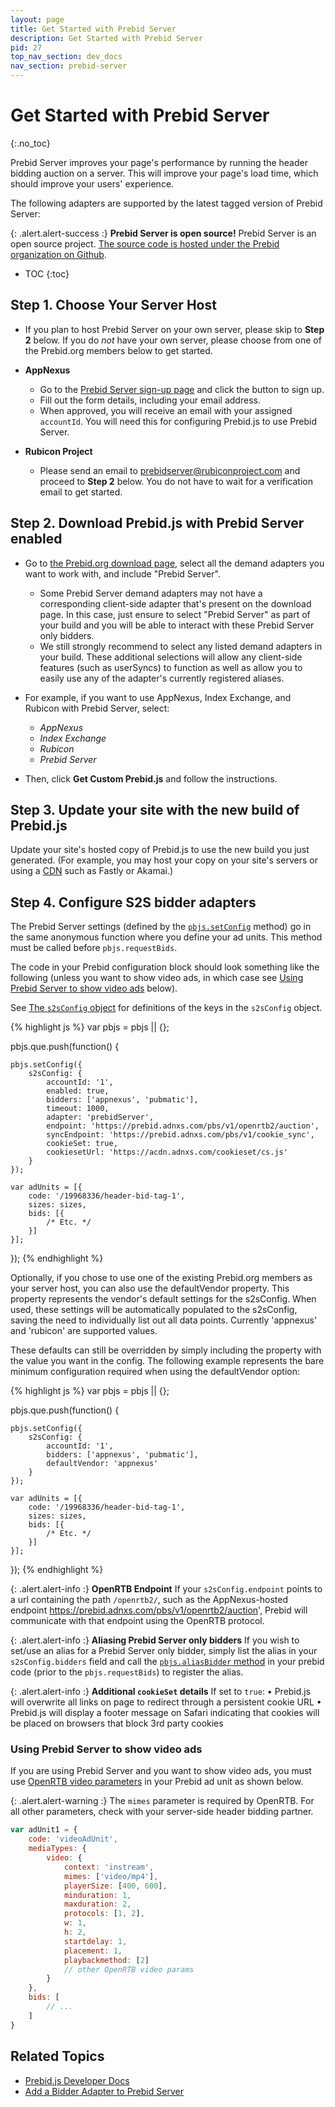 ```yaml
---
layout: page
title: Get Started with Prebid Server
description: Get Started with Prebid Server
pid: 27
top_nav_section: dev_docs
nav_section: prebid-server
---
```


<script type="text/javascript" src="{{site.baseurl}}/assets/js/prebid-server-api.js"></script>
<div class="bs-docs-section" markdown="1">

# Get Started with Prebid Server
{:.no_toc}

Prebid Server improves your page's performance by running the header bidding auction on a server.
This will improve your page's load time, which should improve your users' experience.

The following adapters are supported by the latest tagged version of Prebid Server:

<ul id="prebid-server-bidder-list"></ul>

{: .alert.alert-success :}
**Prebid Server is open source!**
Prebid Server is an open source project.  [The source code is hosted under the Prebid organization on Github](https://github.com/prebid/prebid-server).

* TOC
{:toc}

## Step 1. Choose Your Server Host

- If you plan to host Prebid Server on your own server, please skip to **Step 2** below. If you do *not* have your own server, please choose from one of the Prebid.org members below to get started.

- **AppNexus**
  - Go to the [Prebid Server sign-up page](https://prebid.adnxs.com) and click the button to sign up.
  - Fill out the form details, including your email address.
  - When approved, you will receive an email with your assigned `accountId`. You will need this for configuring Prebid.js to use Prebid Server.

- **Rubicon Project**
  - Please send an email to prebidserver@rubiconproject.com and proceed to **Step 2** below. You do not have to wait for a verification email to get started.


## Step 2. Download Prebid.js with Prebid Server enabled

- Go to [the Prebid.org download page]({{site.baseurl}}/download.html), select all the demand adapters you want to work with, and include "Prebid Server".
  - Some Prebid Server demand adapters may not have a corresponding client-side adapter that's present on the download page.  In this case, just ensure to select "Prebid Server" as part of your build and you will be able to interact with these Prebid Server only bidders.
  - We still strongly recommend to select any listed demand adapters in your build.  These additional selections will allow any client-side features (such as userSyncs) to function as well as allow you to easily use any of the adapter's currently registered aliases.

- For example, if you want to use AppNexus, Index Exchange, and Rubicon with Prebid Server, select:
  - *AppNexus*
  - *Index Exchange*
  - *Rubicon*
  - *Prebid Server*

- Then, click **Get Custom Prebid.js** and follow the instructions.

## Step 3. Update your site with the new build of Prebid.js

Update your site's hosted copy of Prebid.js to use the new build you just generated.  (For example, you may host your copy on your site's servers or using a [CDN](https://en.wikipedia.org/wiki/Content_delivery_network) such as Fastly or Akamai.)

## Step 4. Configure S2S bidder adapters

The Prebid Server settings (defined by the [`pbjs.setConfig`]({{site.baseurl}}/dev-docs/publisher-api-reference.html#module_pbjs.setConfig) method) go in the same anonymous function where you define your ad units.  This method must be called before `pbjs.requestBids`.

The code in your Prebid configuration block should look something like the following (unless you want to show video ads, in which case see [Using Prebid Server to show video ads](#prebid-server-video-openrtb) below).

See [The `s2sConfig` object]({{site.baseurl}}/dev-docs/publisher-api-reference.html#setConfig-Server-to-Server) for definitions of the keys in the `s2sConfig` object.

{% highlight js %}
var pbjs = pbjs || {};

pbjs.que.push(function() {

    pbjs.setConfig({
        s2sConfig: {
            accountId: '1',
            enabled: true,
            bidders: ['appnexus', 'pubmatic'],
            timeout: 1000,
            adapter: 'prebidServer',
            endpoint: 'https://prebid.adnxs.com/pbs/v1/openrtb2/auction',
            syncEndpoint: 'https://prebid.adnxs.com/pbs/v1/cookie_sync',
            cookieSet: true,
            cookiesetUrl: 'https://acdn.adnxs.com/cookieset/cs.js'
        }
    });

    var adUnits = [{
        code: '/19968336/header-bid-tag-1',
        sizes: sizes,
        bids: [{
            /* Etc. */
        }]
    }];
});
{% endhighlight %}

Optionally, if you chose to use one of the existing Prebid.org members as your server host, you can also use the defaultVendor property.  This property represents the vendor's default settings for the s2sConfig.  When used, these settings will be automatically populated to the s2sConfig, saving the need to individually list out all data points. Currently 'appnexus' and 'rubicon' are supported values.

These defaults can still be overridden by simply including the property with the value you want in the config.  The following example represents the bare minimum configuration required when using the defaultVendor option:

{% highlight js %}
var pbjs = pbjs || {};

pbjs.que.push(function() {

    pbjs.setConfig({
        s2sConfig: {
            accountId: '1',
            bidders: ['appnexus', 'pubmatic'],
            defaultVendor: 'appnexus'
        }
    });

    var adUnits = [{
        code: '/19968336/header-bid-tag-1',
        sizes: sizes,
        bids: [{
            /* Etc. */
        }]
    }];
});
{% endhighlight %}

{: .alert.alert-info :}
**OpenRTB Endpoint**
If your `s2sConfig.endpoint` points to a url containing the path `/openrtb2/`, such as the AppNexus-hosted endpoint https://prebid.adnxs.com/pbs/v1/openrtb2/auction', Prebid will communicate with that endpoint using the OpenRTB protocol.

{: .alert.alert-info :}
**Aliasing Prebid Server only bidders**
If you wish to set/use an alias for a Prebid Server only bidder, simply list the alias in your `s2sConfig.bidders` field and call the [`pbjs.aliasBidder` method](http://prebid.org/dev-docs/publisher-api-reference.html#module_pbjs.aliasBidder) in your prebid code (prior to the `pbjs.requestBids`) to register the alias.

{: .alert.alert-info :}
**Additional `cookieSet` details**
If set to `true`:
&bull; Prebid.js will overwrite all links on page to redirect through a persistent cookie URL
&bull; Prebid.js will display a footer message on Safari indicating that cookies will be placed on browsers that block 3rd party cookies

<a name="prebid-server-video-openrtb" />

### Using Prebid Server to show video ads

If you are using Prebid Server and you want to show video ads, you must use [OpenRTB video parameters](https://www.iab.com/guidelines/real-time-bidding-rtb-project/) in your Prebid ad unit as shown below.

{: .alert.alert-warning :}
The `mimes` parameter is required by OpenRTB.  For all other parameters, check with your server-side header bidding partner.

```javascript
var adUnit1 = {
    code: 'videoAdUnit',
    mediaTypes: {
        video: {
            context: 'instream',
            mimes: ['video/mp4'],
            playerSize: [400, 600],
            minduration: 1,
            maxduration: 2,
            protocols: [1, 2],
            w: 1,
            h: 2,
            startdelay: 1,
            placement: 1,
            playbackmethod: [2]
            // other OpenRTB video params
        }
    },
    bids: [
        // ...
    ]
}
```

## Related Topics

+ [Prebid.js Developer Docs]({{site.baseurl}}/dev-docs/getting-started.html)
+ [Add a Bidder Adapter to Prebid Server]({{site.baseurl}}/dev-docs/add-a-prebid-server-adapter.html)

</div>
<script type="text/javascript" async>
(function() {
    function onSuccess(bidders) {
        bidders.sort();
        var list = document.getElementById("prebid-server-bidder-list");
        for (var i = 0; i < bidders.length; i++) {
            var thisElement = document.createElement("li")
            thisElement.innerHTML = bidders[i]
            list.appendChild(thisElement)
        }
    }
    function onError(status, err) {
        var list = document.getElementById("prebid-server-bidder-list");
        var err = document.createElement("span")
        err.innerHTML = "Failed to fetch Prebid Server adapters. HTTP status: " + status + ". error: " + err;
        list.parentNode.replaceChild(list, err)
    }
    pbs.fetchBidders(onSuccess, onError);
})()
</script>

